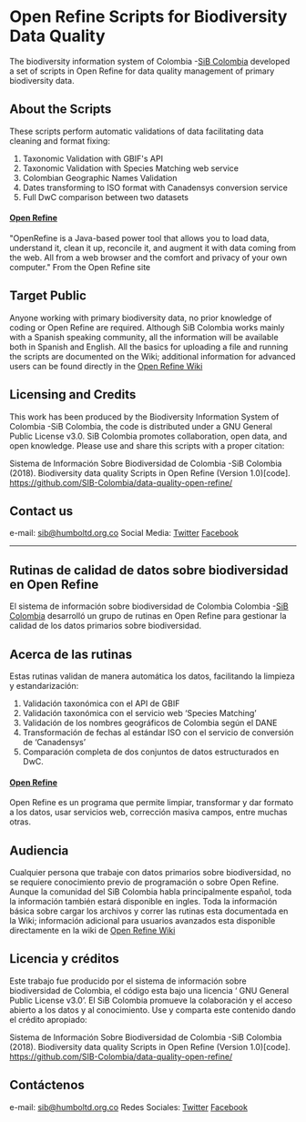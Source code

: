 # Open Refine Scripts for Biodiversity Data Quality
The biodiversity information system of Colombia -[SiB Colombia](https://sibcolombia.net/) developed a set of scripts in Open Refine 
for data quality management of primary biodiversity data.

## About the Scripts
These scripts perform automatic validations of data facilitating data cleaning and format fixing:
  1. Taxonomic Validation with GBIF's API
  2. Taxonomic Validation with Species Matching web service
  3. Colombian Geographic Names Validation
  4. Dates transforming to ISO format with Canadensys conversion service
  5. Full DwC comparison between two datasets

#### [Open Refine](http://openrefine.org/)
"OpenRefine is a Java-based power tool that allows you to load data, understand it, clean it up, reconcile it, and augment it with data coming from the web. All from a web browser and the comfort and privacy of your own computer." From the Open Refine site

## Target Public
Anyone working with primary biodiversity data, no prior knowledge of coding or Open Refine are required.
Although SiB Colombia works mainly with a Spanish speaking community, all the information will be available both in Spanish and English.
All the basics for uploading a file and running the scripts are documented on the Wiki; additional information for advanced users can be found directly in the [Open Refine Wiki](https://github.com/OpenRefine/OpenRefine/wiki/Documentation-For-Users)

## Licensing and Credits
This work has been produced by the Biodiversity Information System of Colombia -SiB Colombia, the code is distributed under a GNU General Public License v3.0.
SiB Colombia promotes collaboration, open data, and open knowledge. Please use and share this scripts with a proper citation:

Sistema de Información Sobre Biodiversidad de Colombia -SiB Colombia (2018). Biodiversity data quality Scripts in Open Refine (Version 1.0)[code]. https://github.com/SIB-Colombia/data-quality-open-refine/

## Contact us
e-mail: sib@humboltd.org.co
Social Media: [Twitter](https://twitter.com/sibcolombia) [Facebook](https://www.facebook.com/SibColombia/)

_________________________________________________________________________________________

## Rutinas de calidad de datos sobre biodiversidad en Open Refine 

El sistema de información sobre biodiversidad de Colombia Colombia -[SiB Colombia](https://sibcolombia.net/) desarrolló un grupo de rutinas en Open Refine para gestionar la calidad de los datos primarios sobre biodiversidad.

## Acerca de las rutinas
Estas rutinas validan de manera automática los datos, facilitando la limpieza y estandarización:

  1. Validación taxonómica con el API de GBIF
  2. Validación taxonómica con el servicio web ‘Species Matching’
  3. Validación de los nombres geográficos de Colombia según el DANE
  4. Transformación de fechas al estándar ISO con el servicio de conversión de ‘Canadensys’
  5. Comparación completa de dos conjuntos de datos estructurados en DwC.

#### [Open Refine](http://openrefine.org/)
Open Refine es un programa que permite limpiar, transformar y dar formato a los datos, usar servicios web, corrección masiva campos, entre muchas otras.

## Audiencia
Cualquier persona que trabaje con datos primarios sobre biodiversidad, no se requiere conocimiento previo de programación o sobre Open Refine. Aunque la comunidad  del SiB Colombia habla principalmente español, toda la información también estará disponible en ingles.
Toda la información básica sobre cargar los archivos y correr las rutinas esta documentada en la Wiki; información adicional para usuarios avanzados esta disponible directamente en la wiki de [Open Refine Wiki](https://github.com/OpenRefine/OpenRefine/wiki/Documentation-For-Users)

## Licencia y créditos
Este trabajo fue producido por el sistema de información sobre biodiversidad de Colombia, el código esta bajo una  licencia ‘ GNU General Public License v3.0’.
El SiB Colombia promueve la colaboración y el acceso abierto a los datos y al conocimiento. Use y comparta este contenido dando el crédito apropiado:
 
Sistema de Información Sobre Biodiversidad de Colombia -SiB Colombia (2018). Biodiversity data quality Scripts in Open Refine (Version 1.0)[code]. https://github.com/SIB-Colombia/data-quality-open-refine/

## Contáctenos
e-mail: sib@humboltd.org.co
Redes Sociales: [Twitter](https://twitter.com/sibcolombia) [Facebook](https://www.facebook.com/SibColombia/)
